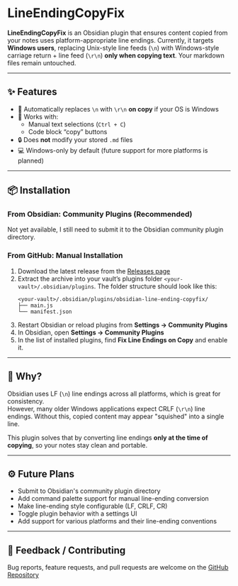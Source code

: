 # LineEndingCopyFix

**LineEndingCopyFix** is an Obsidian plugin that ensures content copied from your notes uses platform-appropriate line endings. Currently, it targets **Windows users**, replacing Unix-style line feeds (`\n`) with Windows-style carriage return + line feed (`\r\n`) **only when copying text**. Your markdown files remain untouched.

---

## ✨ Features

-   🔁 Automatically replaces `\n` with `\r\n` **on copy** if your OS is Windows
-   🧠 Works with:
    -   Manual text selections (`Ctrl + C`)
    -   Code block “copy” buttons
-   🔒 Does **not** modify your stored `.md` files
-   💻 Windows-only by default (future support for more platforms is planned)

---

## 📦 Installation

### From Obsidian: Community Plugins (Recommended)

Not yet available, I still need to submit it to the Obsidian community plugin directory.

### From GitHub: Manual Installation

1. Download the latest release from the [Releases page](https://github.com/KiwiJanus/obsidian-line-ending-copyfix/releases)
2. Extract the archive into your vault’s plugins folder `<your-vault>/.obsidian/plugins`. The folder structure should look like this:
    ```
    <your-vault>/.obsidian/plugins/obsidian-line-ending-copyfix/
    ├── main.js
    └── manifest.json
    ```
3. Restart Obsidian or reload plugins from **Settings → Community Plugins**
4. In Obsidian, open **Settings → Community Plugins**
5. In the list of installed plugins, find **Fix Line Endings on Copy** and enable it.

---

## 🧠 Why?

Obsidian uses LF (`\n`) line endings across all platforms, which is great for consistency.  
However, many older Windows applications expect CRLF (`\r\n`) line endings. Without this, copied content may appear "squished" into a single line.

This plugin solves that by converting line endings **only at the time of copying**, so your notes stay clean and portable.

---

## ⚙️ Future Plans

-   Submit to Obsidian's community plugin directory
-   Add command palette support for manual line-ending conversion
-   Make line-ending style configurable (LF, CRLF, CR)
-   Toggle plugin behavior with a settings UI
-   Add support for various platforms and their line-ending conventions

---

## 💬 Feedback / Contributing

Bug reports, feature requests, and pull requests are welcome on the [GitHub Repository](https://github.com/KiwiJanus/obsidian-line-ending-copyfix)
